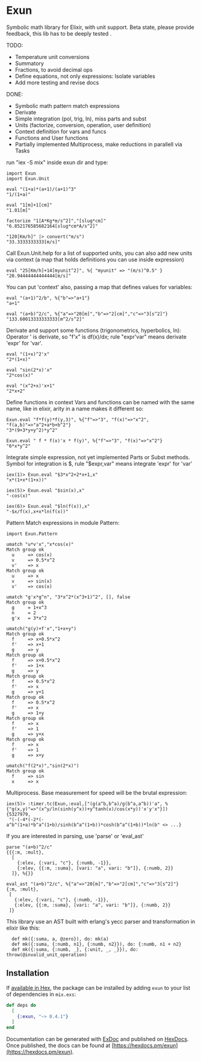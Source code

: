 # Exun

Symbolic math library for Elixir, with unit support.
Beta state, please provide feedback, this lib has to be deeply tested .

TODO:
 - Temperature unit conversions
 - Summatory
 - Fractions, to avoid decimal ops
 - Define equations, not only expressions: Isolate variables
 - Add more testing and revise docs
 
DONE:
 + Symbolic math pattern match expressions
 + Derivate
 + Simple integration (pol, trig, ln), miss parts and subst
 + Units (factorize, conversion, operation, user definition)
 + Context definition for vars and funcs
 + Functions and User functions  
 + Partially implemented Multiprocess, make reductions in parallell via Tasks 

run "iex -S mix" inside exun dir and type:
```
import Exun
import Exun.Unit

eval "(1+a)*(a+1)/(a+1)^3"
"1/(1+a)"

eval "1[m]+1[cm]"
"1.01[m]"

factorize "1[A*Kg*m/s^2]","[slug*cm]"
"6.852176585682164[slug*cm*A/s^2]"

"120[Km/h]" |> convert("m/s")
"33.3333333333[m/s]"
```

Call Exun.Unit.help for a list of supported units, you can also add new units via context (a map that holds definitions you can use inside expression)
```
eval "25[Km/h]+14[myunit^2]", %{ "myunit" => "(m/s)^0.5" }
"20.94444444444444[m/s]"
```

You can put 'context' also, passing a map that defines values for variables:
```
eval "(a+1)^2/b", %{"b"=>"a+1"}
"a+1"

eval "(a+b)^2/c", %{"a"=>"20[m]","b"=>"2[cm]","c"=>"3[s^2]"}
"133.60013333333333[m^2/s^2]"
```

Derivate and support some functions (trigonometrics, hyperbolics, ln):
Operator ' is derivate, so "f'x" is df(x)/dx; rule "expr'var" means derivate 'expr' for 'var'. 
```
eval "(1+x)^2'x"
"2*(1+x)"

eval "sin(2*x)'x"
"2*cos(x)"

eval "(x^2+x)'x+1"
"2*x+2"
```

Define functions in context
Vars and functions can be named with the same name, like in elixir, arity in a name makes it different so:
```
Exun.eval "f*f(y)*f(y,3)", %{"f"=>"3", "f(x)"=>"x^2", "f(a,b)"=>"a^2+a*b+b^2"}
"3*(9+3*y+y^2)*y^2"

Exun.eval " f * f(x)'x * f(y)", %{"f"=>"3", "f(x)"=>"x^2"}
"6*x*y^2"

```

 Integrate simple expression, not yet implemented Parts or Subst methods. Symbol for integration is $, rule "$expr,var" means integrate 'expr' for 'var'
```
iex(1)> Exun.eval "$3*x^2+2*x+1,x"
"x*(1+x*(1+x))"

iex(5)> Exun.eval "$sin(x),x"     
"-cos(x)"

iex(6)> Exun.eval "$ln(f(x)),x"
"-$x/f(x),x+x*ln(f(x))"
```

Pattern Match expressions in module Pattern:
```
import Exun.Pattern

umatch "u*v'x","x*cos(x)"
Match group ok
  u     => cos(x)
  v     => 0.5*x^2
  v'    => x
Match group ok
  u     => x
  v     => sin(x)
  v'    => cos(x)

umatch "g'x*g^n", "3*x^2*(x^3+1)^2", [], false
Match group ok
  g     = 1+x^3
  n     = 2
  g'x   = 3*x^2
  
umatch("g(y)+f'x","1+x+y")
Match group ok
  f     => x+0.5*x^2
  f'    => x+1
  g     => y
Match group ok
  f     => x+0.5*x^2
  f'    => 1+x
  g     => y
Match group ok
  f     => 0.5*x^2
  f'    => x
  g     => y+1
Match group ok
  f     => 0.5*x^2
  f'    => x
  g     => 1+y
Match group ok
  f     => x
  f'    => 1
  g     => y+x
Match group ok
  f     => x
  f'    => 1
  g     => x+y

umatch("f(2*x)","sin(2*x)")
Match group ok
  f     => sin
  x     => x
```

Multiprocess. Base measurement for speed will be the brutal expression:
```
iex(5)> :timer.tc(Exun,:eval,["(g(a^b,b^a)/g(b^a,a^b))'a", %{"g(x,y)"=>"(x^y/ln(sinh(y^x))+y^tanh(x)/cos(x*y))'x'y'x"}])
{5327979,
 "(-(-4*(-2*(-a^b^(1+a)*b^a^(1+b)/sinh(b^a^(1+b))*cosh(b^a^(1+b))*ln(b" <> ...}
 ```


If you are interested in parsing, use 'parse' or 'eval_ast'
```
parse "(a+b)^2/c"
{{{:m, :mult},
  [
    {:elev, {:vari, "c"}, {:numb, -1}},
    {:elev, {{:m, :suma}, [vari: "a", vari: "b"]}, {:numb, 2}}
  ]}, %{}}

eval_ast "(a+b)^2/c", %{"a"=>"20[m]","b"=>"2[cm]","c"=>"3[s^2]"}
{:m, :mult},
 [
   {:elev, {:vari, "c"}, {:numb, -1}},
   {:elev, {{:m, :suma}, [vari: "a", vari: "b"]}, {:numb, 2}}
 ]}
```

This library use an AST built with erlang's yecc parser and transformation in elixir like this:
```
  def mk({:suma, a, @zero}), do: mk(a)
  def mk({:suma, {:numb, n1}, {:numb, n2}}), do: {:numb, n1 + n2}
  def mk({:suma, {:numb, _}, {:unit, _, _}}), do: throw(@invalid_unit_operation)
```


## Installation

If [available in Hex](https://hex.pm/docs/publish), the package can be installed
by adding `exun` to your list of dependencies in `mix.exs`:

```elixir
def deps do
  [
    {:exun, "~> 0.4.1"}
  ]
end
```

Documentation can be generated with [ExDoc](https://github.com/elixir-lang/ex_doc)
and published on [HexDocs](https://hexdocs.pm). Once published, the docs can
be found at [https://hexdocs.pm/exun](https://hexdocs.pm/exun).

